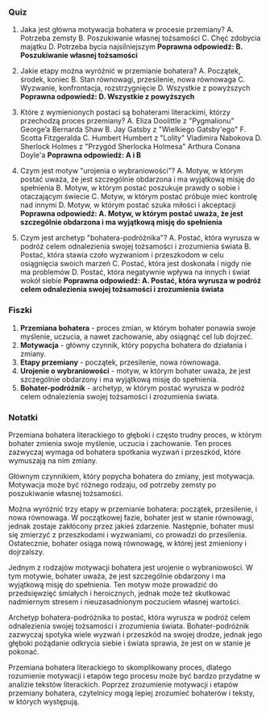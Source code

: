  ### Quiz

1. Jaka jest główna motywacja bohatera w procesie przemiany?
	A. Potrzeba zemsty
	B. Poszukiwanie własnej tożsamości
	C. Chęć zdobycia majątku
	D. Potrzeba bycia najsilniejszym
	**Poprawna odpowiedź: B. Poszukiwanie własnej tożsamości**

2. Jakie etapy można wyróżnić w przemianie bohatera?
	A. Początek, środek, koniec
	B. Stan równowagi, przesilenie, nowa równowaga
	C. Wyzwanie, konfrontacja, rozstrzygnięcie
	D. Wszystkie z powyższych
	**Poprawna odpowiedź: D. Wszystkie z powyższych**

3. Które z wymienionych postaci są bohaterami literackimi, którzy przechodzą proces przemiany?
	A. Eliza Doolittle z "Pygmalionu" George’a Bernarda Shaw
	B. Jay Gatsby z "Wielkiego Gatsby'ego" F. Scotta Fitzgeralda
	C. Humbert Humbert z "Lolity" Vladimira Nabokova
	D. Sherlock Holmes z "Przygód Sherlocka Holmesa" Arthura Conana Doyle'a
	**Poprawna odpowiedź: A i B**

4. Czym jest motyw "urojenia o wybraniowości"?
	A. Motyw, w którym postać uważa, że jest szczególnie obdarzona i ma wyjątkową misję do spełnienia
	B. Motyw, w którym postać poszukuje prawdy o sobie i otaczającym świecie
	C. Motyw, w którym postać próbuje mieć kontrolę nad innymi
	D. Motyw, w którym postać szuka miłości i akceptacji
	**Poprawna odpowiedź: A. Motyw, w którym postać uważa, że jest szczególnie obdarzona i ma wyjątkową misję do spełnienia**

5. Czym jest archetyp "bohatera-podróżnika"?
	A. Postać, która wyrusza w podróż celem odnalezienia swojej tożsamości i zrozumienia świata
	B. Postać, która stawia czoło wyzwaniom i przeszkodom w celu osiągnięcia swoich marzeń
	C. Postać, która jest doskonała i nigdy nie ma problemów
	D. Postać, która negatywnie wpływa na innych i świat wokół siebie
	**Poprawna odpowiedź: A. Postać, która wyrusza w podróż celem odnalezienia swojej tożsamości i zrozumienia świata**

### Fiszki

1. **Przemiana bohatera** - proces zmian, w którym bohater ponawia swoje myślenie, uczucia, a nawet zachowanie, aby osiągnąć cel lub dojrzeć.
2. **Motywacja** - główny czynnik, który popycha bohatera do działania i zmiany.
3. **Etapy przemiany** - początek, przesilenie, nowa równowaga.
4. **Urojenie o wybraniowości** - motyw, w którym bohater uważa, że jest szczególnie obdarzony i ma wyjątkową misję do spełnienia.
5. **Bohater-podróżnik** - archetyp, w którym postać wyrusza w podróż celem odnalezienia swojej tożsamości i zrozumienia świata.

### Notatki

Przemiana bohatera literackiego to głęboki i często trudny proces, w którym bohater zmienia swoje myślenie, uczucia i zachowanie. Ten proces zazwyczaj wymaga od bohatera spotkania wyzwań i przeszkód, które wymuszają na nim zmiany.

Głównym czynnikiem, który popycha bohatera do zmiany, jest motywacja. Motywacja może być różnego rodzaju, od potrzeby zemsty po poszukiwanie własnej tożsamości.

Można wyróżnić trzy etapy w przemianie bohatera: początek, przesilenie, i nowa równowaga. W początkowej fazie, bohater jest w stanie równowagi, jednak zostaje zakłócony przez jakieś zdarzenie. Następnie, bohater musi się zmierzyć z przeszkodami i wyzwaniami, co prowadzi do przesilenia. Ostatecznie, bohater osiąga nową równowagę, w której jest zmieniony i dojrzalszy.

Jednym z rodzajów motywacji bohatera jest urojenie o wybraniowości. W tym motywie, bohater uważa, że jest szczególnie obdarzony i ma wyjątkową misję do spełnienia. Ten motyw może prowadzić do przedsięwzięć śmiałych i heroicznych, jednak może też skutkować nadmiernym stresem i nieuzasadnionym poczuciem własnej wartości.

Archetyp bohatera-podróżnika to postać, która wyrusza w podróż celem odnalezienia swojej tożsamości i zrozumienia świata. Bohater-podróżnik zazwyczaj spotyka wiele wyzwań i przeszkód na swojej drodze, jednak jego głęboki pożądanie odkrycia siebie i świata sprawia, że jest on w stanie je pokonać.

Przemiana bohatera literackiego to skomplikowany proces, dlatego rozumienie motywacji i etapów tego procesu może być bardzo przydatne w analizie tekstów literackich. Poprzez zrozumienie motywacji i etapów przemiany bohatera, czytelnicy mogą lepiej zrozumieć bohaterów i teksty, w których występują.